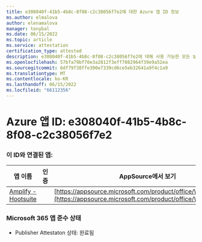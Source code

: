 ```yaml
---
title: e308040f-41b5-4b8c-8f08-c2c38056f7e2에 대한 Azure 앱 ID 정보
ms.author: elmalova
author: elenamalova
manager: tonybal
ms.date: 06/15/2022
ms.topic: article
ms.service: attestation
certification_type: attested
description: e308040f-41b5-4b8c-8f08-c2c38056f7e2에 대해 사용 가능한 모든 보안 및 규정 준수 정보입니다.
ms.openlocfilehash: 57bfa79bf70e3a2812f3eff7082964f39e9a52ea
ms.sourcegitcommit: 6df79f38ffe390e7339cd6ce5eb32641a9f4c1a9
ms.translationtype: MT
ms.contentlocale: ko-KR
ms.lasthandoff: 06/15/2022
ms.locfileid: "66112356"
---
```

# <a name="azure-app-id-e308040f-41b5-4b8c-8f08-c2c38056f7e2"></a>Azure 앱 ID: e308040f-41b5-4b8c-8f08-c2c38056f7e2


### <a name="apps-associated-with-this-id"></a>이 ID와 연결된 앱:
| **앱 이름** | **인증** | **AppSource에서 보기** |
|--------------|---------------|-----------------------|
| [Amplify - Hootsuite](../forward/WA200003153.md) |  | [https://appsource.microsoft.com/product/office/WA200003153](https://appsource.microsoft.com/product/office/WA200003153) |

### <a name="microsoft-365-app-compliance-status"></a>Microsoft 365 앱 준수 상태
- Publisher Attestaton 상태: 완료됨
